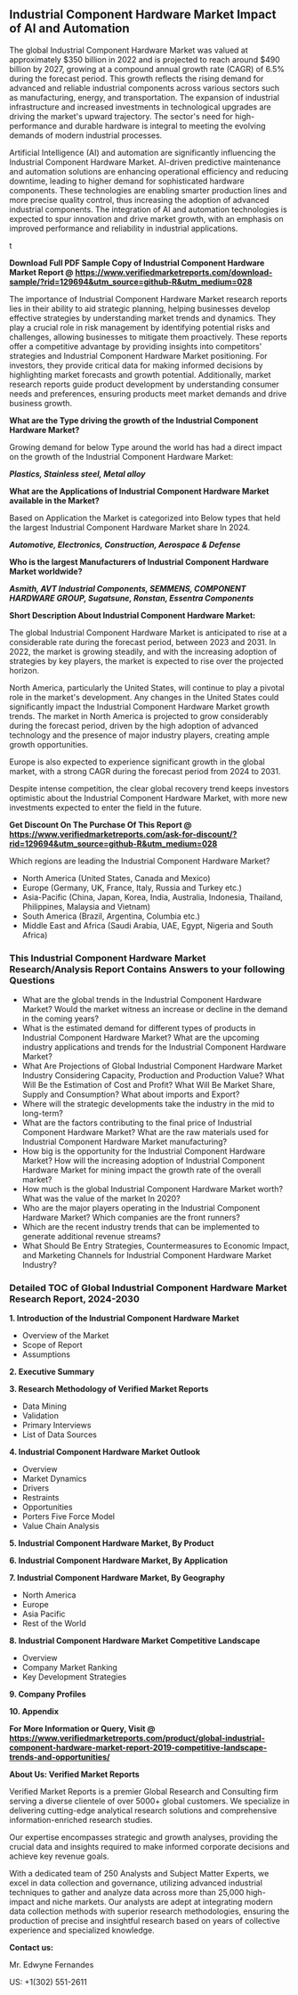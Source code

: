 <h2>Industrial Component Hardware Market Impact of AI and Automation</h2><p>The global Industrial Component Hardware Market was valued at approximately $350 billion in 2022 and is projected to reach around $490 billion by 2027, growing at a compound annual growth rate (CAGR) of 6.5% during the forecast period. This growth reflects the rising demand for advanced and reliable industrial components across various sectors such as manufacturing, energy, and transportation. The expansion of industrial infrastructure and increased investments in technological upgrades are driving the market's upward trajectory. The sector's need for high-performance and durable hardware is integral to meeting the evolving demands of modern industrial processes.</p><p>Artificial Intelligence (AI) and automation are significantly influencing the Industrial Component Hardware Market. AI-driven predictive maintenance and automation solutions are enhancing operational efficiency and reducing downtime, leading to higher demand for sophisticated hardware components. These technologies are enabling smarter production lines and more precise quality control, thus increasing the adoption of advanced industrial components. The integration of AI and automation technologies is expected to spur innovation and drive market growth, with an emphasis on improved performance and reliability in industrial applications.</p>t</p><p id="" class=""><strong>Download Full PDF Sample Copy of Industrial Component Hardware Market Report @ <a href="https://www.verifiedmarketreports.com/download-sample/?rid=129694&utm_source=github-R&utm_medium=028" target="_blank">https://www.verifiedmarketreports.com/download-sample/?rid=129694&utm_source=github-R&utm_medium=028</a></strong></p><p>The importance of&nbsp;Industrial Component Hardware Market research reports lies in their ability to aid strategic planning, helping businesses develop effective strategies by understanding market trends and dynamics. They play a crucial role in risk management by identifying potential risks and challenges, allowing businesses to mitigate them proactively. These reports offer a competitive advantage by providing insights into competitors' strategies and Industrial Component Hardware Market positioning. For investors, they provide critical data for making informed decisions by highlighting market forecasts and growth potential. Additionally, market research reports guide product development by understanding consumer needs and preferences, ensuring products meet market demands and drive business growth.</p><p><strong>What are the&nbsp;Type driving the growth of the Industrial Component Hardware Market?</strong></p><p id="" class="">Growing demand for below Type around the world has had a direct impact on the growth of the Industrial Component Hardware Market:</p><em><strong>Plastics, Stainless steel, Metal alloy</strong></em></p><strong>What are the&nbsp;Applications&nbsp;of Industrial Component Hardware Market available in the Market?</strong></p><p id="" class="">Based on Application the Market is categorized into Below types that held the largest Industrial Component Hardware Market share In 2024.</p><em><strong>Automotive, Electronics, Construction, Aerospace & Defense</strong></em></p><strong>Who is the largest Manufacturers of Industrial Component Hardware Market worldwide?</strong></p><p><em><strong>Asmith, AVT Industrial Components, SEMMENS, COMPONENT HARDWARE GROUP, Sugatsune, Ronstan, Essentra Components</strong></em></p><p id="" class=""><strong>Short Description About Industrial Component Hardware Market:</strong></p><p>The global Industrial Component Hardware Market is anticipated to rise at a considerable rate during the forecast period, between 2023 and 2031. In 2022, the market is growing steadily, and with the increasing adoption of strategies by key players, the market is expected to rise over the projected horizon.</p><p>North America, particularly the United States, will continue to play a pivotal role in the market's development. Any changes in the United States could significantly impact the Industrial Component Hardware Market growth trends. The market in North America is projected to grow considerably during the forecast period, driven by the high adoption of advanced technology and the presence of major industry players, creating ample growth opportunities.</p><p>Europe is also expected to experience significant growth in the global market, with a strong CAGR during the forecast period from 2024 to 2031.</p><p>Despite intense competition, the clear global recovery trend keeps investors optimistic about the Industrial Component Hardware Market, with more new investments expected to enter the field in the future.</p><p id="" class=""><strong>Get Discount On The Purchase Of This Report @ <a href="https://www.verifiedmarketreports.com/ask-for-discount/?rid=129694&utm_source=github-R&utm_medium=028" target="_blank">https://www.verifiedmarketreports.com/ask-for-discount/?rid=129694&utm_source=github-R&utm_medium=028</a></strong></p>Which regions are leading the Industrial Component Hardware Market?</p><ul><li>North America (United States, Canada and Mexico)</li><li>Europe (Germany, UK, France, Italy, Russia and Turkey etc.)</li><li>Asia-Pacific (China, Japan, Korea, India, Australia, Indonesia, Thailand, Philippines, Malaysia and Vietnam)</li><li>South America (Brazil, Argentina, Columbia etc.)</li><li>Middle East and Africa (Saudi Arabia, UAE, Egypt, Nigeria and South Africa)</li></ul><h3 id="" class="">This Industrial Component Hardware Market Research/Analysis Report Contains Answers to your following Questions</h3><ul><li>What are the global trends in the Industrial Component Hardware Market? Would the market witness an increase or decline in the demand in the coming years?</li><li>What is the estimated demand for different types of products in Industrial Component Hardware Market? What are the upcoming industry applications and trends for the Industrial Component Hardware Market?</li><li>What Are Projections of Global Industrial Component Hardware Market Industry Considering Capacity, Production and Production Value? What Will Be the Estimation of Cost and Profit? What Will Be Market Share, Supply and Consumption? What about imports and Export?</li><li>Where will the strategic developments take the industry in the mid to long-term?</li><li>What are the factors contributing to the final price of Industrial Component Hardware Market? What are the raw materials used for Industrial Component Hardware Market manufacturing?</li><li>How big is the opportunity for the Industrial Component Hardware Market? How will the increasing adoption of Industrial Component Hardware Market for mining impact the growth rate of the overall market?</li><li>How much is the global Industrial Component Hardware Market worth? What was the value of the market In 2020?</li><li>Who are the major players operating in the Industrial Component Hardware Market? Which companies are the front runners?</li><li>Which are the recent industry trends that can be implemented to generate additional revenue streams?</li><li>What Should Be Entry Strategies, Countermeasures to Economic Impact, and Marketing Channels for Industrial Component Hardware Market Industry?</li></ul><h3 id="" class="">Detailed TOC of Global Industrial Component Hardware Market Research Report, 2024-2030</h3><p id="" class=""><strong>1. Introduction of the Industrial Component Hardware Market</strong></p><ul><li>Overview of the Market</li><li>Scope of Report</li><li>Assumptions</li></ul><p id="" class=""><strong>2. Executive Summary</strong></p><p id="" class=""><strong>3. Research Methodology of Verified Market Reports</strong></p><ul><li>Data Mining</li><li>Validation</li><li>Primary Interviews</li><li>List of Data Sources</li></ul><p id="" class=""><strong>4. Industrial Component Hardware Market Outlook</strong></p><ul><li>Overview</li><li>Market Dynamics</li><li>Drivers</li><li>Restraints</li><li>Opportunities</li><li>Porters Five Force Model</li><li>Value Chain Analysis</li></ul><p id="" class=""><strong>5. Industrial Component Hardware Market, By Product</strong></p><p id="" class=""><strong>6. Industrial Component Hardware Market, By Application</strong></p><p id="" class=""><strong>7. Industrial Component Hardware Market, By Geography</strong></p><ul><li>North America</li><li>Europe</li><li>Asia Pacific</li><li>Rest of the World</li></ul><p id="" class=""><strong>8. Industrial Component Hardware Market Competitive Landscape</strong></p><ul><li>Overview</li><li>Company Market Ranking</li><li>Key Development Strategies</li></ul><p id="" class=""><strong>9. Company Profiles</strong></p><p id="" class=""><strong>10. Appendix</strong></p><p id="" class=""><strong>For More Information or Query, Visit @ <a href="https://www.verifiedmarketreports.com/product/global-industrial-component-hardware-market-report-2019-competitive-landscape-trends-and-opportunities/" target="_blank">https://www.verifiedmarketreports.com/product/global-industrial-component-hardware-market-report-2019-competitive-landscape-trends-and-opportunities/</a></strong></p><p id="" class=""><strong>About Us: Verified Market Reports</strong></p><p id="" class="">Verified Market Reports is a premier Global Research and Consulting firm serving a diverse clientele of over 5000+ global customers. We specialize in delivering cutting-edge analytical research solutions and comprehensive information-enriched research studies.</p><p id="" class="">Our expertise encompasses strategic and growth analyses, providing the crucial data and insights required to make informed corporate decisions and achieve key revenue goals.</p><p id="" class="">With a dedicated team of 250 Analysts and Subject Matter Experts, we excel in data collection and governance, utilizing advanced industrial techniques to gather and analyze data across more than 25,000 high-impact and niche markets. Our analysts are adept at integrating modern data collection methods with superior research methodologies, ensuring the production of precise and insightful research based on years of collective experience and specialized knowledge.</p><p id="" class=""><strong>Contact us:</strong></p><p id="" class="">Mr. Edwyne Fernandes</p><p id="" class="">US: +1(302) 551-2611</p>